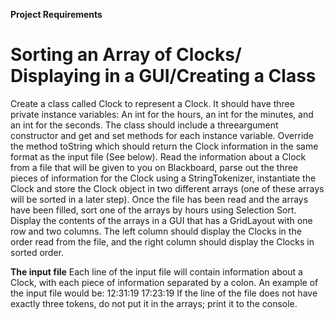 **Project Requirements**
# Sorting an Array of Clocks/ Displaying in a GUI/Creating a Class
Create a class called Clock to represent a Clock. It should have three private instance variables: An int
for the hours, an int for the minutes, and an int for the seconds. The class should include a threeargument constructor and get and set methods for each instance variable. Override the method toString
which should return the Clock information in the same format as the input file (See below).
Read the information about a Clock from a file that will be given to you on Blackboard, parse out the
three pieces of information for the Clock using a StringTokenizer, instantiate the Clock and store the
Clock object in two different arrays (one of these arrays will be sorted in a later step). Once the file has
been read and the arrays have been filled, sort one of the arrays by hours using Selection Sort.
Display the contents of the arrays in a GUI that has a GridLayout with one row and two columns. The
left column should display the Clocks in the order read from the file, and the right column should display
the Clocks in sorted order.

**The input file**
Each line of the input file will contain information about a Clock, with each piece of information
separated by a colon. An example of the input file would be:
12:31:19
17:23:19
If the line of the file does not have exactly three tokens, do not put it in the arrays; print it to the console.
